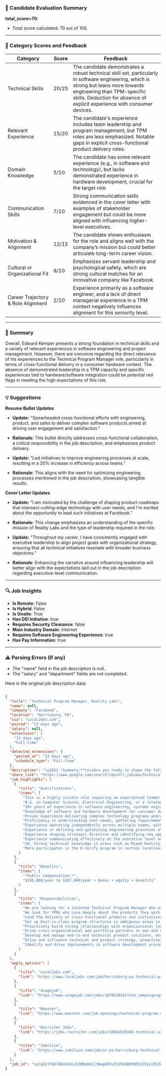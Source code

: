### 📄 Candidate Evaluation Summary

**total_score=70**:  
- Total score calculated: 70 out of 100.

---

### 🎯 Category Scores and Feedback

| Category                        | Score | Feedback |
|----------------------------------|------------|----------|
| Technical Skills                 | 20/25 | The candidate demonstrates a robust technical skill set, particularly in software engineering, which is strong but leans more towards engineering than TPM-specific skills. Deduction for absence of explicit experience with consumer devices. |
| Relevant Experience              | 15/20 | The candidate's experience includes team leadership and program management, but TPM roles are less emphasized. Notable gaps in explicit cross-functional product delivery roles. |
| Domain Knowledge                 | 5/10  | The candidate has some relevant experience (e.g., in software and technology), but lacks demonstrated experience in hardware development, crucial for the target role. |
| Communication Skills             | 7/10  | Strong communication skills evidenced in the cover letter with examples of stakeholder engagement but could be more aligned with influencing higher-level executives. |
| Motivation & Alignment           | 12/15 | The candidate shows enthusiasm for the role and aligns well with the company’s mission but could better articulate long-term career vision. |
| Cultural or Organizational Fit   | 8/10  | Emphasizes servant leadership and psychological safety, which are strong cultural matches for an innovative company like Facebook. |
| Career Trajectory & Role Alignment | 2/10  | Experience primarily as a software engineer, and a lack of direct managerial experience in a TPM context negatively influences alignment for this seniority level. |

---

### 🧾 Summary

Overall, Edward Kemper presents a strong foundation in technical skills and a variety of relevant experiences in software engineering and project management. However, there are concerns regarding the direct relevance of his experiences to the Technical Program Manager role, particularly in terms of cross-functional delivery in a consumer hardware context. The absence of demonstrated leadership in a TPM capacity and specific experiences tied to hardware/software integration could be potential red flags in meeting the high expectations of this role.

---

### 💡 Suggestions

**Resume Bullet Updates**

- **Update:** "Spearheaded cross-functional efforts with engineering, product, and sales to deliver complex software products aimed at driving user engagement and satisfaction."
- **Rationale:** This bullet directly addresses cross-functional collaboration, a critical responsibility in the job description, and emphasizes product delivery.

- **Update:** "Led initiatives to improve engineering processes at scale, resulting in a 20% increase in efficiency across teams."
- **Rationale:** This aligns with the need for optimizing engineering processes mentioned in the job description, showcasing tangible results.

**Cover Letter Updates**

- **Update:** "I am motivated by the challenge of shaping product roadmaps that intersect cutting-edge technology with user needs, and I'm excited about the opportunity to lead such initiatives at Facebook."
- **Rationale:** This change emphasizes an understanding of the specific mission of Reality Labs and the type of leadership required in the role.

- **Update:** "Throughout my career, I have consistently engaged with executive leadership to align project goals with organizational strategy, ensuring that all technical initiatives resonate with broader business objectives."
- **Rationale:** Enhancing the narrative around influencing leadership will better align with the expectations laid out in the job description regarding executive-level communication.

---

### 🔍 Job Insights

- **Is Remote**: False  
- **Is Hybrid**: False  
- **Is Onsite**: True  
- **Has DEI Initiative**: true  
- **Requires Security Clearance**: false  
- **Main Industry Domain**: Internet  
- **Requires Software Engineering Experience**: true  
- **Has Pay Information**: true  

---

### ⚠️ Parsing Errors (if any)

- The "name" field in the job description is null.
- The "salary" and "department" fields are not completed.

Here is the original job description data:

```json

{
  "title": "Technical Program Manager, Reality Labs",
  "name": null,
  "company": "Facebook",
  "location": "Harrisburg, PA",
  "via": "LocalJobs.com",
  "posted": "13 days ago",
  "salary": null,
  "extensions": [
    "13 days ago",
    "Full-time"
  ],
  "detected_extensions": {
    "posted_at": "13 days ago",
    "schedule_type": "Full-time"
  },
  "description": "\u2022 *Summary:**\n\nAre you ready to shape the future of immersive computing and connect humans with entertainment, information, and each other? Reality Labs (RL) is developing software for all realities\u2014Augmented and Virtual\u2014serving billions of users worldwide. Our mission is to create user-facing software and experiences that engage billions of people, leveraging seamless integration with our core technologies in operating systems, computer vision, and machine learning.Reality Labs is seeking Technical Program Manager (TPM) leaders to lead complex cross-functional business outcomes for our current and future products. TPMs operate at the intersection of technical execution and business strategy, partnering closely with Engineering, Product, and a variety of cross-functional teams to bring products to market. We are looking for a talented Technical Program Manager who will play a key role in defining software roadmaps, leading cross-functional teams in building complex software, and managing product launches.This is a highly visible role requiring an experienced leader with strong technical skills and business acumen, skilled at communicating with all levels of the company. We look for TPMs who care deeply about the products they work on, are natural motivators, build cross-functional relationships, and drive the right level of process to ensure smooth and predictable program execution in a fast-paced, innovative environment.\n\u2022 *Required Skills:**\n\nTechnical Program Manager, Reality Labs Responsibilities:\n\n1. Lead the delivery of cross-functional products and initiatives across software, hardware, core technologies, and business groups to ensure product success.\n\n2. Set up best-in-class program structures in ambiguous areas in partnership with organizational leaders, drive long-term organizational efficiency improvements, and manage multiple cross-organizational or company-wide interdependencies.\n\n3. Proactively build strong relationships with organizational leaders and effectively manage and drive communication with leadership on large interdependent programs.\n\n4. Drive cross-organizational and portfolio partners to own and execute multiple large-scale workstreams to achieve goals.\n\n5. Develop and manage end-to-end technical product solutions, ensuring on-time delivery and owning program execution within a matrix organization.\n\n6. Drive and influence technical and product strategy, proactively identify risks and implement mitigation strategies, align priorities, and set direction for a broadly cross-functional area.\n\n7. Identify and drive improvements in software development processes at scale.\n\u2022 *Minimum Qualifications:**\n\nMinimum Qualifications:\n\n8. B.S. in Computer Science, Electrical Engineering, or a related technical field, or equivalent experience.\n\n9. 10+ years of experience in software engineering, systems engineering, or technical product/program management.\n\n10. Knowledge of software and hardware development for consumer devices and product development processes.\n\n11. Proven experience delivering complex technology programs and/or products from inception to delivery.\n\n12. Proficiency in understanding user needs, gathering requirements, and defining project scope to ensure alignment with business objectives.\n\n13. Experience operating independently across multiple teams, with demonstrated critical thinking and thought leadership.\n\n14. Experience in defining and optimizing engineering processes at scale.\n\n15. Experience shaping strategic direction and identifying new opportunities for impact across products, platforms, and programs.\n\n16. Experience communicating effectively at the executive level and influencing leadership and technical management teams to develop systems, solutions, and products.\n\u2022 *Preferred Qualifications:**\n\nPreferred Qualifications:\n\n17. Familiarity with cloud computing platforms such as AWS or Azure.\n\n18. Experience with AI/ML products and technologies, as well as operating systems and embedded software development.\n\n19. Proven experience in launching global consumer products to millions of users.\n\n20. Strong technical knowledge in areas such as Mixed Reality, User Experience Design, Android operating system, and low-latency, high-performance software stacks.\n\u2022 *Public Compensation:**\n\n$195,000/year to $267,000/year + bonus + equity + benefits\n\u2022 *Industry:** Internet\n\u2022 *Equal Opportunity:**\n\nMeta is proud to be an Equal Employment Opportunity and Affirmative Action employer. We do not discriminate based upon race, religion, color, national origin, sex (including pregnancy, childbirth, or related medical conditions), sexual orientation, gender, gender identity, gender expression, transgender status, sexual stereotypes, age, status as a protected veteran, status as an individual with a disability, or other applicable legally protected characteristics. We also consider qualified applicants with criminal histories, consistent with applicable federal, state and local law. Meta participates in the E-Verify program in certain locations, as required by law. Please note that Meta may leverage artificial intelligence and machine learning technologies in connection with applications for employment.\n\nMeta is committed to providing reasonable accommodations for candidates with disabilities in our recruiting process. If you need any assistance or accommodations due to a disability, please let us know at accommodations-ext@fb.com.",
  "share_link": "https://www.google.com/search?ibp=htl;jobs&q=Technical+Program+Manager&htidocid=eezfnG5Sc6Q75aY0AAAAAA%3D%3D&hl=en-US&shndl=37&shmd=H4sIAAAAAAAA_xXKsQrCMBAAUFz7CZ1ultqI4KIguKiIQhH3cglHEk1z5S5C_RT_Vl3e9KrPrNrdyYUcHSbohL3gAFfM6EkauBGmWN5wQauwgDNbUEJxATjDkdknqrehlFE3xqim1mvBEl3reDCcyfJkHmz1T68BhcaEhfrVejm1Y_bz-oDut_gJMcMJRaLal_gGuv0Xzn5W6pwAAAA&shmds=v1_AQbUm953rIz_nzpcnyCd00976t572CIJG8qxEymDkwcbcSsiZw&source=sh/x/job/li/m1/1#fpstate=tldetail&htivrt=jobs&htiq=Technical+Program+Manager&htidocid=eezfnG5Sc6Q75aY0AAAAAA%3D%3D",
  "job_highlights": [
    {
      "title": "Qualifications",
      "items": [
        "This is a highly visible role requiring an experienced leader with strong technical skills and business acumen, skilled at communicating with all levels of the company",
        "B.S. in Computer Science, Electrical Engineering, or a related technical field, or equivalent experience",
        "10+ years of experience in software engineering, systems engineering, or technical product/program management",
        "Knowledge of software and hardware development for consumer devices and product development processes",
        "Proven experience delivering complex technology programs and/or products from inception to delivery",
        "Proficiency in understanding user needs, gathering requirements, and defining project scope to ensure alignment with business objectives",
        "Experience operating independently across multiple teams, with demonstrated critical thinking and thought leadership",
        "Experience in defining and optimizing engineering processes at scale",
        "Experience shaping strategic direction and identifying new opportunities for impact across products, platforms, and programs",
        "Experience communicating effectively at the executive level and influencing leadership and technical management teams to develop systems, solutions, and products",
        "20. Strong technical knowledge in areas such as Mixed Reality, User Experience Design, Android operating system, and low-latency, high-performance software stacks",
        "Meta participates in the E-Verify program in certain locations, as required by law"
      ]
    },
    {
      "title": "Benefits",
      "items": [
        "*Public Compensation:*",
        "$195,000/year to $267,000/year + bonus + equity + benefits"
      ]
    },
    {
      "title": "Responsibilities",
      "items": [
        "We are looking for a talented Technical Program Manager who will play a key role in defining software roadmaps, leading cross-functional teams in building complex software, and managing product launches",
        "We look for TPMs who care deeply about the products they work on, are natural motivators, build cross-functional relationships, and drive the right level of process to ensure smooth and predictable program execution in a fast-paced, innovative environment",
        "Lead the delivery of cross-functional products and initiatives across software, hardware, core technologies, and business groups to ensure product success",
        "Set up best-in-class program structures in ambiguous areas in partnership with organizational leaders, drive long-term organizational efficiency improvements, and manage multiple cross-organizational or company-wide interdependencies",
        "Proactively build strong relationships with organizational leaders and effectively manage and drive communication with leadership on large interdependent programs",
        "Drive cross-organizational and portfolio partners to own and execute multiple large-scale workstreams to achieve goals",
        "Develop and manage end-to-end technical product solutions, ensuring on-time delivery and owning program execution within a matrix organization",
        "Drive and influence technical and product strategy, proactively identify risks and implement mitigation strategies, align priorities, and set direction for a broadly cross-functional area",
        "Identify and drive improvements in software development processes at scale"
      ]
    }
  ],
  "apply_options": [
    {
      "title": "LocalJobs.com",
      "link": "https://www.localjobs.com/job/harrisburg-pa-technical-program-manager-reality-labs?utm_campaign=google_jobs_apply&utm_source=google_jobs_apply&utm_medium=organic"
    },
    {
      "title": "Snagajob",
      "link": "https://www.snagajob.com/jobs/1078528342?utm_campaign=google_jobs_apply&utm_source=google_jobs_apply&utm_medium=organic"
    },
    {
      "title": "Monster",
      "link": "https://www.monster.com/job-openings/technical-program-manager-reality-labs-harrisburg-pa--685c69fa-63e2-4657-8440-7913ee9199b1?utm_campaign=google_jobs_apply&utm_source=google_jobs_apply&utm_medium=organic"
    },
    {
      "title": "Recruiter Jobs",
      "link": "https://jobs.recruiter.com/jobs/18481020348-technical-program-manager-reality-labs?utm_campaign=google_jobs_apply&utm_source=google_jobs_apply&utm_medium=organic"
    },
    {
      "title": "Jobilize",
      "link": "https://www.jobilize.com/job/us-pa-harrisburg-technical-program-manager-reality-labs-meta-hiring?utm_campaign=google_jobs_apply&utm_source=google_jobs_apply&utm_medium=organic"
    }
  ],
  "job_id": "eyJqb2JfdGl0bGUiOiJUZWNobmljYWwgUHJvZ3JhbSBNYW5hZ2VyLCBSZWFsaXR5IExhYnMiLCJjb21wYW55X25hbWUiOiJGYWNlYm9vayIsImFkZHJlc3NfY2l0eSI6IkhhcnJpc2J1cmcsIFBBIiwiaHRpZG9jaWQiOiJlZXpmbkc1U2M2UTc1YVkwQUFBQUFBPT0iLCJ1dWxlIjoidytDQUlRSUNJTlZXNXBkR1ZrSUZOMFlYUmxjdyJ9"
}
